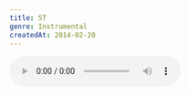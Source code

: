 ```yaml
---
title: 5T
genre: Instrumental
createdAt: 2014-02-20
---
```

<audio controls class="mb-6">
  <source src="/songs/5t.mp3" type="audio/mpeg">
</audio>
